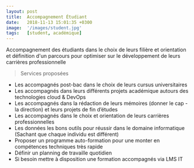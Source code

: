 ```yaml
---
layout: post
title:  Accompagnement Étudiant
date:   2018-11-13 15:01:35 +0300
image:  '/images/student.jpg'
tags:   [student, académique]
---
```

Accompagnement des étudiants dans le choix de leurs filière et orientation et définition d'un parcours pour optimiser sur le développement de leurs carrières professionnelle 

> Services proposées

- Les accompagnés post-bac dans le choix de leurs cursus universitaires  
- Les accompagnés dans leurs différents projets académique autours des technologies cloud & DevOps 
- Les accompagnés dans la rédaction de leurs mémoires (donner le cap - la direction) et leurs projets de fin d’études 
- Les accompagnés dans le choix et orientation de leurs carrières professionnelles 
- Les données les bons outils pour réussir dans le domaine informatique (Sachant que chaque individu est différent)
- Proposer un programme auto-formation pour une monter en compétences techniques très rapide 
- Définir un planning de travaille quotidien 
- Si besoin mettre à disposition une formation accompagnés via LMS IT 